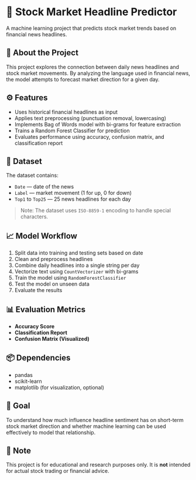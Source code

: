 # 📰 Stock Market Headline Predictor

A machine learning project that predicts stock market trends based on financial news headlines.

## 📘 About the Project

This project explores the connection between daily news headlines and stock market movements. By analyzing the language used in financial news, the model attempts to forecast market direction for a given day.

## ⚙️ Features

- Uses historical financial headlines as input
- Applies text preprocessing (punctuation removal, lowercasing)
- Implements Bag of Words model with bi-grams for feature extraction
- Trains a Random Forest Classifier for prediction
- Evaluates performance using accuracy, confusion matrix, and classification report

## 📁 Dataset

The dataset contains:
- `Date` — date of the news
- `Label` — market movement (1 for up, 0 for down)
- `Top1` to `Top25` — 25 news headlines for each day

> Note: The dataset uses `ISO-8859-1` encoding to handle special characters.

## 📈 Model Workflow

1. Split data into training and testing sets based on date
2. Clean and preprocess headlines
3. Combine daily headlines into a single string per day
4. Vectorize text using `CountVectorizer` with bi-grams
5. Train the model using `RandomForestClassifier`
6. Test the model on unseen data
7. Evaluate the results

## 📊 Evaluation Metrics

- **Accuracy Score**
- **Classification Report**
- **Confusion Matrix (Visualized)**

## 📦 Dependencies

- pandas
- scikit-learn
- matplotlib (for visualization, optional)

## 🧠 Goal

To understand how much influence headline sentiment has on short-term stock market direction and whether machine learning can be used effectively to model that relationship.

## 📌 Note

This project is for educational and research purposes only. It is **not** intended for actual stock trading or financial advice.
